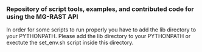 ### Repository of script tools, examples, and contributed code for using the MG-RAST API

In order for some scripts to run properly you have to add the lib directory to your PYTHONPATH.
Please add the lib directory to your PYTHONPATH or exectute the set_env.sh script inside this directory.